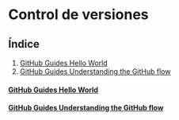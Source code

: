 # Control de versiones
## Índice
1. [GitHub Guides Hello World](#github-guides-hello-world)
2. [GitHub Guides Understanding the GitHub flow](#github-guides-understanding-the-github-flow)
#### [GitHub Guides Hello World](https://guides.github.com/activities/hello-world/)
#### [GitHub Guides Understanding the GitHub flow](https://guides.github.com/introduction/flow/)
